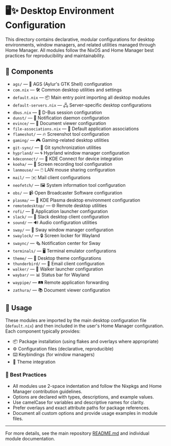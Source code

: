 # 🖥️✨ Desktop Environment Configuration

This directory contains declarative, modular configurations for desktop environments, window managers, and related utilities managed through Home Manager. All modules follow the NixOS and Home Manager best practices for reproducibility and maintainability.

## 🧩 Components

- `ags/` — 🦄 AGS (Aylur's GTK Shell) configuration
- `com.nix` — 🛠️ Common desktop utilities and settings
- `default.nix` — 📦 Main entry point importing all desktop modules
- `default-servers.nix` — 🖧 Server-specific desktop configurations
- `dbus.nix` — 🚌 D-Bus session configuration
- `dunst/` — 🔔 Notification daemon configuration
- `evince/` — 📄 Document viewer configuration
- `file-associations.nix` — 📂 Default application associations
- `flameshot/` — 🔥 Screenshot tool configuration
- `gaming/` — 🎮 Gaming-related desktop utilities
- `git-sync/` — 🔄 Git synchronization utilities
- `hyprland/` — 🌀 Hyprland window manager configuration
- `kdeconnect/` — 📱 KDE Connect for device integration
- `kooha/` — 🎥 Screen recording tool configuration
- `lanmouse/` — 🖱️ LAN mouse sharing configuration
- `mail/` — ✉️ Mail client configurations
- `neofetch/` — 🖼️ System information tool configuration
- `obs/` — 📹 Open Broadcaster Software configuration
- `plasma/` — 💠 KDE Plasma desktop environment configuration
- `remotedesktop/` — 🌐 Remote desktop utilities
- `rofi/` — 🚀 Application launcher configuration
- `slack/` — 💬 Slack desktop client configuration
- `sound/` — 🔊 Audio configuration utilities
- `sway/` — 🌿 Sway window manager configuration
- `swaylock/` — 🔒 Screen locker for Wayland
- `swaync/` — 🗞️ Notification center for Sway
- `terminals/` — 🖥️ Terminal emulator configurations
- `theme/` — 🎨 Desktop theme configurations
- `thunderbird/` — 🦅 Email client configuration
- `walker/` — 🚶 Walker launcher configuration
- `waybar/` — 📊 Status bar for Wayland
- `waypipe/` — 🛤️ Remote application forwarding
- `zathura/` — 📚 Document viewer configuration

## 🚀 Usage

These modules are imported by the main desktop configuration file (`default.nix`) and then included in the user's Home Manager configuration. Each component typically provides:

- 📦 Package installation (using flakes and overlays where appropriate)
- ⚙️ Configuration files (declarative, reproducible)
- ⌨️ Keybindings (for window managers)
- 🎨 Theme integration

### 📝 Best Practices

- All modules use 2-space indentation and follow the Nixpkgs and Home Manager contribution guidelines.
- Options are declared with types, descriptions, and example values.
- Use camelCase for variables and descriptive names for clarity.
- Prefer overlays and exact attribute paths for package references.
- Document all custom options and provide usage examples in module files.

---

For more details, see the main repository [README.md](../README.md) and individual module documentation.
